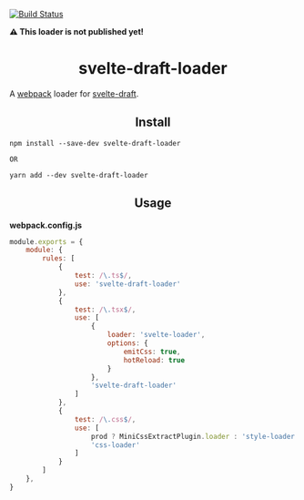 [![Build Status](https://travis-ci.org/Mycl95/svelte-draft-loader.svg?branch=master)](https://travis-ci.org/Mycl95/svelte-draft-loader)

<strong>⚠️ This loader is not published yet!</strong>

<h1 align="center">svelte-draft-loader</h1>

A [webpack](https://github.com/webpack) loader for [svelte-draft](https://github.com/mistlog/svelte-draft).

<h2 align="center">Install</h2>

```
npm install --save-dev svelte-draft-loader

OR

yarn add --dev svelte-draft-loader
```

<h2 align="center">Usage</h2>

<strong>webpack.config.js</strong>

```javascript
module.exports = {
    module: {
        rules: [
            {
                test: /\.ts$/,
                use: 'svelte-draft-loader'
            },
            {
                test: /\.tsx$/,
                use: [
                    {
                        loader: 'svelte-loader',
                        options: {
                            emitCss: true,
                            hotReload: true
                        }
                    },
                    'svelte-draft-loader'
                ]
            },
            {
                test: /\.css$/,
                use: [
                    prod ? MiniCssExtractPlugin.loader : 'style-loader',
                    'css-loader'
                ]
            }
        ]
    },
}
```
